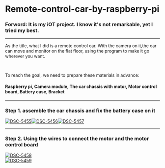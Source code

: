 # Remote-control-car-by-raspberry-pi

<h3 dir=auto><b>Forword:</b> It is my iOT project. I know it's not remarkable, yet I tried my best.</h3>
<hr>
<p>  As the title, what I did is a remote control car. With the camera on it,the car can move and monitor on the flat floor, using the program to make it go wherever you want.</p>
<br><p>To reach the goal, we need to prepare these materials in advance:</p>
<h4>Raspberry pi, Camera module, The car chassis with motor, Motor control board, Battery case, Bracket</h4>
<hr>
<h3>Step 1. assemble the car chassis and fix the battery case on it</h3><a href="https://ibb.co/X3DR7Kj"><img src="https://i.ibb.co/vQhn3TV/DSC-5455.jpg" alt="DSC-5455" border="0"></a><a href="https://ibb.co/m68xnXR"><img src="https://i.ibb.co/KFw1tL5/DSC-5456.jpg" alt="DSC-5456" border="0"></a><a href="https://ibb.co/CHdwyGS"><img src="https://i.ibb.co/LZw0y7s/DSC-5457.jpg" alt="DSC-5457" border="0"></a>
<hr>
<h3>Step 2. Using the wires to connect the motor and the motor control board</h3><a href="https://ibb.co/PDF9Lpm"><img src="https://i.ibb.co/NTtmvhV/DSC-5458.jpg" alt="DSC-5458" border="0"></a><br /><a href="https://ibb.co/QfmNPW6"><img src="https://i.ibb.co/9NYTbxq/DSC-5459.jpg" alt="DSC-5459" border="0"></a>

